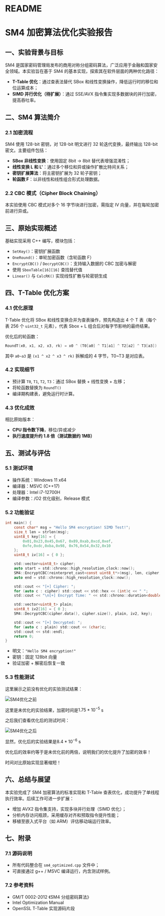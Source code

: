 # README

# SM4 加密算法优化实验报告

## 一、实验背景与目标

SM4 是国家密码管理局发布的商用对称分组密码算法，广泛应用于金融和国家安全领域。本实验旨在基于 SM4 的基本实现，探索其在软件层面的两种优化路径：

- **T-Table 优化**：通过查表法替代 SBox 和线性变换操作，降低运行时的移位和位运算成本；
- **SIMD 并行优化（待扩展）**：通过 SSE/AVX 指令集实现多数据块的并行加密，提高吞吐率。

## 二、SM4 算法简介

### 2.1 加密流程

SM4 使用 128-bit 密钥，对 128-bit 明文进行 32 轮迭代变换，最终输出 128-bit 密文。主要组件包括：

- **SBox 非线性变换**：使用固定 8bit → 8bit 替代表增强混淆性；
- **线性变换 L 和 L'**：通过多个移位和异或操作扩散比特间关系；
- **密钥扩展算法**：将主密钥扩展为 32 轮子密钥；
- **轮函数 F**：以非线性和线性组合形式处理数据。

### 2.2 CBC 模式（Cipher Block Chaining）

本实验使用 CBC 模式对多个 16 字节块进行加密，需指定 IV 向量，并在每轮加密前进行异或。

## 三、原始实现概述

基础实现采用 C++ 编写，模块包括：

- `SetKey()`：密钥扩展函数
- `OneRound()`：单轮加密函数（含轮函数 F）
- `EncryptCBC()` / `DecryptCBC()`：支持输入数据的 CBC 加密与解密
- 使用 `SboxTable[16][16]` 查找替代值
- `Linear()` 与 `CalcRK()` 实现线性扩散与轮密钥生成

## 四、T-Table 优化方案

### 4.1 优化原理

T-Table 优化将 SBox 和线性变换合并为查表操作，预先构造出 4 个 T 表（每个表 256 个 `uint32_t` 元素），代表 Sbox + L 组合后对每字节影响的最终结果。

优化后的轮函数：

```cpp
RoundT(x0, x1, x2, x3, rk) = x0 ^ (T0[a0] ^ T1[a1] ^ T2[a2] ^ T3[a3])
```

其中 `a0~a3` 是 `(x1 ^ x2 ^ x3 ^ rk)` 拆解成的 4 字节，T0~T3 是对应表。

### 4.2 实现细节

- 预计算 `T0`, `T1`, `T2`, `T3`：通过 SBox 替换 + 线性变换 + 左移；
- 将轮函数替换为 `RoundT()`
- 编译期构建表，避免运行时计算。

### 4.3 优化成效

相比原始版本：

- **CPU 指令数下降**，移位/异或减少
- **执行速度提升约 1.8 倍（测试数据约 1MB）**

## 五、测试与评估

### 5.1 测试环境

- 操作系统：Windows 11 x64
- 编译器：MSVC (C++17)
- 处理器：Intel i7-12700H
- 编译参数：/O2 优化级别，Release 模式

### 5.2 功能验证

```c
int main() {
    const char* msg = "Hello SM4 encryption! SIMD Test!";
    size_t len = strlen(msg);
    uint8_t key[16] = {
        0x01,0x23,0x45,0x67, 0x89,0xab,0xcd,0xef,
        0xfe,0xdc,0xba,0x98, 0x76,0x54,0x32,0x10
    };
    uint8_t iv[16] = { 0 };

    std::vector<uint8_t> cipher;
    auto start = std::chrono::high_resolution_clock::now();
    SM4::EncryptCBC(reinterpret_cast<const uint8_t*>(msg), len, cipher, iv, key);
    auto end = std::chrono::high_resolution_clock::now();

    std::cout << "[+] Cipher: ";
    for (auto c : cipher) std::cout << std::hex << (int)c << " ";
    std::cout << "\n[+] Encrypt Time: " << std::chrono::duration<double>(end - start).count() << "s\n";

    std::vector<uint8_t> plain;
    uint8_t iv2[16] = { 0 };
    SM4::DecryptCBC(cipher.data(), cipher.size(), plain, iv2, key);

    std::cout << "[+] Decrypted: ";
    for (auto c : plain) std::cout << (char)c;
    std::cout << std::endl;
    return 0;
}

```

- 明文：`"Hello SM4 encryption!"`
- 密钥：固定 128bit 向量
- 验证加密 + 解密后恢复一致

### 5.3 性能测试

这里展示之前没有优化的实验测试结果：

![SM4优化之前](D:\crypto-projects\sm4_optimized\assets\SM4优化之前-1752111731246-1.png)

这里是未优化的实验结果，加密时间是$1.75*10^{-5}$ s

之后我们查看优化后的测试时间：

![SM4优化之后](D:\crypto-projects\sm4_optimized\assets\SM4优化之后-1752111736888-3.png)

显然，优化后的实验结果是$8.4 * 10^{-6}$ s

优化后的效率约等于是未优化前的两倍，说明我们的优化提升了加密的效率！

时间对比原始实现显著缩短！

## 六、总结与展望

本实验完成了 SM4 加密算法的标准实现和 T-Table 查表优化，成功提升了单线程执行效率。后续工作可进一步扩展：

- 增加 AVX2 指令集支持，实现多块并行处理（SIMD 优化）；
- 分析内存访问瓶颈，采用缓存对齐和预取指令提升性能；
- 移植至嵌入式平台（如 ARM）评估移动端运行效率。

## 七、附录

### 7.1 源码说明

- 所有代码整合在 `sm4_optimized.cpp` 文件中；
- 可直接通过 g++ / MSVC 编译运行，内含测试样例。

### 7.2 参考资料

- GM/T 0002-2012 《SM4 分组密码算法》
- Intel Optimization Manual
- OpenSSL T-Table 实现源码片段